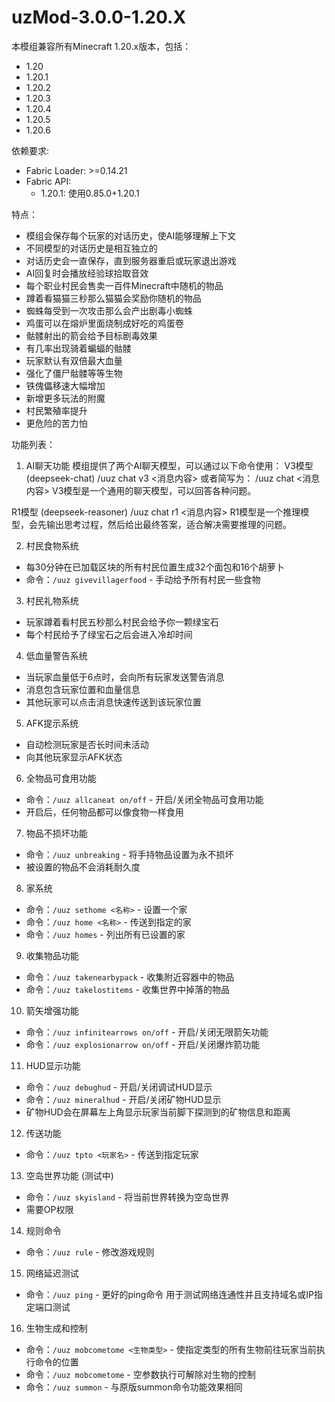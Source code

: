 # uzMod-3.0.0-1.20.X

本模组兼容所有Minecraft 1.20.x版本，包括：
- 1.20
- 1.20.1
- 1.20.2
- 1.20.3
- 1.20.4
- 1.20.5
- 1.20.6

依赖要求:
- Fabric Loader: >=0.14.21
- Fabric API: 
  - 1.20.1: 使用0.85.0+1.20.1

特点：
- 模组会保存每个玩家的对话历史，使AI能够理解上下文
- 不同模型的对话历史是相互独立的
- 对话历史会一直保存，直到服务器重启或玩家退出游戏
- AI回复时会播放经验球拾取音效
- 每个职业村民会售卖一百件Minecraft中随机的物品
- 蹲着看猫猫三秒那么猫猫会奖励你随机的物品
- 蜘蛛每受到一次攻击那么会产出剧毒小蜘蛛
- 鸡蛋可以在熔炉里面烧制成好吃的鸡蛋卷
- 骷髅射出的箭会给予目标剧毒效果
- 有几率出现骑着蝙蝠的骷髅
- 玩家默认有双倍最大血量
- 强化了僵尸骷髅等等生物
- 铁傀儡移速大幅增加
- 新增更多玩法的附魔
- 村民繁殖率提升
- 更危险的苦力怕

功能列表：

1. AI聊天功能
模组提供了两个AI聊天模型，可以通过以下命令使用：
V3模型 (deepseek-chat)
/uuz chat v3 <消息内容>
或者简写为：
/uuz chat <消息内容>
V3模型是一个通用的聊天模型，可以回答各种问题。

R1模型 (deepseek-reasoner)
/uuz chat r1 <消息内容>
R1模型是一个推理模型，会先输出思考过程，然后给出最终答案，适合解决需要推理的问题。

2. 村民食物系统
- 每30分钟在已加载区块的所有村民位置生成32个面包和16个胡萝卜
- 命令：`/uuz givevillagerfood` - 手动给予所有村民一些食物

3. 村民礼物系统
- 玩家蹲着看村民五秒那么村民会给予你一颗绿宝石
- 每个村民给予了绿宝石之后会进入冷却时间

4. 低血量警告系统
- 当玩家血量低于6点时，会向所有玩家发送警告消息
- 消息包含玩家位置和血量信息
- 其他玩家可以点击消息快速传送到该玩家位置

5. AFK提示系统
- 自动检测玩家是否长时间未活动
- 向其他玩家显示AFK状态

6. 全物品可食用功能
- 命令：`/uuz allcaneat on/off` - 开启/关闭全物品可食用功能
- 开启后，任何物品都可以像食物一样食用

7. 物品不损坏功能
- 命令：`/uuz unbreaking` - 将手持物品设置为永不损坏
- 被设置的物品不会消耗耐久度

8. 家系统
- 命令：`/uuz sethome <名称>` - 设置一个家
- 命令：`/uuz home <名称>` - 传送到指定的家
- 命令：`/uuz homes` - 列出所有已设置的家

9. 收集物品功能
- 命令：`/uuz takenearbypack` - 收集附近容器中的物品
- 命令：`/uuz takelostitems` - 收集世界中掉落的物品

10. 箭矢增强功能
- 命令：`/uuz infinitearrows on/off` - 开启/关闭无限箭矢功能
- 命令：`/uuz explosionarrow on/off` - 开启/关闭爆炸箭功能

11. HUD显示功能
- 命令：`/uuz debughud` - 开启/关闭调试HUD显示
- 命令：`/uuz mineralhud` - 开启/关闭矿物HUD显示
- 矿物HUD会在屏幕左上角显示玩家当前脚下探测到的矿物信息和距离

12. 传送功能
- 命令：`/uuz tpto <玩家名>` - 传送到指定玩家

13. 空岛世界功能 (测试中)
- 命令：`/uuz skyisland` - 将当前世界转换为空岛世界
- 需要OP权限

14. 规则命令
- 命令：`/uuz rule` - 修改游戏规则

15. 网络延迟测试
- 命令：`/uuz ping` - 更好的ping命令 用于测试网络连通性并且支持域名或IP指定端口测试

16. 生物生成和控制
- 命令：`/uuz mobcometome <生物类型>` - 使指定类型的所有生物前往玩家当前执行命令的位置
- 命令：`/uuz mobcometome` - 空参数执行可解除对生物的控制
- 命令：`/uuz summon` - 与原版summon命令功能效果相同

